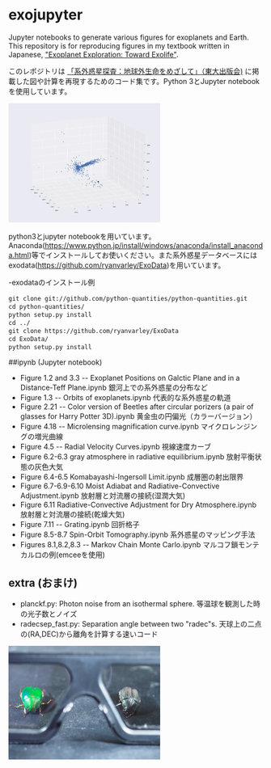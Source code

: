 # exojupyter
Jupyter notebooks to generate various figures for exoplanets and Earth. This repository is for reproducing figures in my textbook written in Japanese, ["Exoplanet Exploration: Toward Exolife"](http://www.utp.or.jp/book/b345372.html).

このレポジトリは [「系外惑星探査：地球外生命をめざして」（東大出版会)](http://www.utp.or.jp/book/b345372.html) に掲載した図や計算を再現するためのコード集です。Python 3とJupyter notebookを使用しています。

<img src="https://github.com/HajimeKawahara/exojupyter/blob/master/fig/planetdist.png" Titie="explanation" Width=300px>

python3とjupyter notebookを用いています。Anaconda(https://www.python.jp/install/windows/anaconda/install_anaconda.html)等でインストールしてお使いください。また系外惑星データベースにはexodata(https://github.com/ryanvarley/ExoData)を用いています。

-exodataのインストール例

```
git clone git://github.com/python-quantities/python-quantities.git
cd python-quantities/
python setup.py install
cd ../
git clone https://github.com/ryanvarley/ExoData
cd ExoData/
python setup.py install
```

##ipynb (Jupyter notebook)

- Figure 1.2 and 3.3 -- Exoplanet Positions on Galctic Plane and in a Distance-Teff Plane.ipynb
銀河上での系外惑星の分布など
- Figure 1.3 -- Orbits of exoplanets.ipynb
代表的な系外惑星の軌道
- Figure 2.21 -- Color version of Beetles after circular porizers (a pair of glasses for Harry Potter 3D).ipynb
黄金虫の円偏光（カラーバージョン）
- Figure 4.18 -- Microlensing magnification curve.ipynb
マイクロレンジングの増光曲線
- Figure 4.5 -- Radial Velocity Curves.ipynb
視線速度カーブ
- Figure 6.2-6.3 gray atmosphere in radiative equilibrium.ipynb
放射平衡状態の灰色大気
- Figure 6.4-6.5 Komabayashi-Ingersoll Limit.ipynb
成層圏の射出限界
- Figure 6.7-6.9-6.10 Moist Adiabat and Radiative-Convective Adjustment.ipynb
放射層と対流層の接続(湿潤大気)
- Figure 6.11 Radiative-Convective Adjustment for Dry Atmosphere.ipynb
放射層と対流層の接続(乾燥大気)
- Figure 7.11 -- Grating.ipynb
回折格子
- Figure 8.5-8.7 Spin-Orbit Tomography.ipynb
系外惑星のマッピング手法
- Figures 8.1,8.2,8.3 -- Markov Chain Monte Carlo.ipynb
マルコフ鎖モンテカルロの例(emceeを使用)

## extra (おまけ)

- planckf.py: Photon noise from an isothermal sphere. 等温球を観測した時の光子数とノイズ
- radecsep_fast.py: Separation angle between two "radec"s. 天球上の二点の(RA,DEC)から離角を計算する速いコード

<img src="https://github.com/HajimeKawahara/exojupyter/blob/master/fig/circular.jpg" Titie="explanation" Width=300px>

